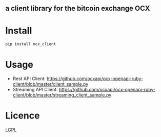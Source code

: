 a client library for the bitcoin exchange OCX
---

# Install
```
pip install ocx_client
```

# Usage
- Rest API Client: https://github.com/ocxapi/ocx-openapi-ruby-client/blob/master/client_sample.py
- Streaming API Client: https://github.com/ocxapi/ocx-openapi-ruby-client/blob/master/streaming_client_sample.py

# Licence
LGPL
